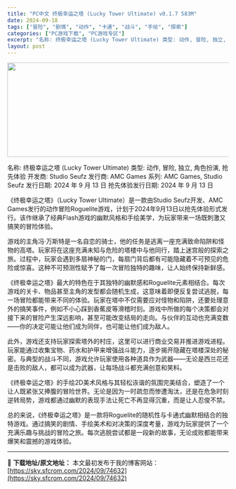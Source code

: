 ```yaml
---
title: "PC中文 终极幸运之塔 (Lucky Tower Ultimate) v0.1.7 583M"
date: 2024-09-18
tags: ["冒险", "剧情", "动作", "卡通", "战斗", "手绘", "探索"]
categories: ["PC游戏下载", "PC游戏专区"]
excerpt: "名称: 终极幸运之塔 (Lucky Tower Ultimate) 类型: 动作, 冒险, 独立, 角色扮演, 抢先体验 开发商: Studio Seufz 发行商: AMC Games 系列: AMC Games, Studio Seufz 发行日期: 2024 年 9 月 13 日 抢先体验发行&hellip;"
layout: post
---
```


<img class="aligncenter size-full wp-image-74633" src="https://sky.sfcrom.com/wp-content/uploads/2024/09/2024091814171015.webp" alt="" width="660" height="215" />

名称: 终极幸运之塔 (Lucky Tower Ultimate)
类型: 动作, 冒险, 独立, 角色扮演, 抢先体验
开发商: Studio Seufz
发行商: AMC Games
系列: AMC Games, Studio Seufz
发行日期: 2024 年 9 月 13 日
抢先体验发行日期: 2024 年 9 月 13 日

《终极幸运之塔》（Lucky Tower Ultimate）是一款由Studio Seufz开发、AMC Games发行的动作冒险Roguelite游戏，计划于2024年9月13日以抢先体验形式发行。该作继承了经典Flash游戏的幽默风格和手绘美学，为玩家带来一场既刺激又搞笑的冒险体验。

游戏的主角冯·万斯特是一名自恋的骑士，他的任务是逃离一座充满致命陷阱和怪物的高塔。玩家将在这座充满未知与危险的塔楼中与他同行，踏上迷宫般的探索之旅。过程中，玩家会遇到多扇神秘的门，每扇门背后都有可能隐藏着不可预见的危险或惊喜。这种不可预测性赋予了每一次冒险独特的趣味，让人始终保持新鲜感。

《终极幸运之塔》最大的特色在于其独特的幽默感和Roguelite元素相结合。每次游戏的关卡、物品甚至主角的发型都会随机生成，这意味着即便反复尝试逃脱，每一场冒险都能带来不同的体验。玩家在塔中不仅需要应对怪物和陷阱，还要处理意外的搞笑事件，例如不小心踩到香蕉皮等滑稽时刻。游戏中所做的每个决策都会对接下来的冒险产生深远影响，甚至可能改变结局的走向。与伙伴的互动也充满变数——你的决定可能让他们成为同伴，也可能让他们成为敌人。

此外，游戏还支持玩家探索塔外的村庄，这里可以进行商业交易并推进游戏进程。玩家能通过收集宝物、药水和护甲来增强战斗能力，逐步揭开隐藏在塔楼深处的秘密。与典型的战斗不同，游戏允许玩家使用各种道具作为武器——无论是西兰花还是击败的敌人，都可以成为武器，让每场战斗都充满创意和笑料。

《终极幸运之塔》的手绘2D美术风格与其轻松诙谐的氛围完美结合，塑造了一个让人既紧张又捧腹的冒险世界。无论是因为一时疏忽而惨遭淘汰，还是在危急时刻逆转局势，游戏都通过幽默的表现手法让死亡不再显得沉重，而是让人忍俊不禁。

总的来说，《终极幸运之塔》是一款将Roguelite的随机性与卡通式幽默相结合的独特游戏。通过搞笑的剧情、手绘美术和对决策的深度考量，游戏为玩家提供了一个充满乐趣与挑战的冒险之旅。每次逃脱尝试都是一段新的故事，无论成败都能带来爆笑和震撼的游戏体验。

---
📖 **下载地址/原文地址：** 本文最初发布于我的博客网站：[https://sky.sfcrom.com/2024/09/74632](https://sky.sfcrom.com/2024/09/74632)
